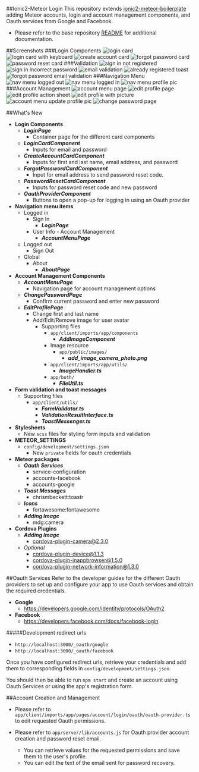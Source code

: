 ##Ionic2-Meteor Login
This repository extends [ionic2-meteor-boilerplate](https://github.com/mjwheatley/ionic2-meteor-boilerplate) adding Meteor accounts, login and account management components, and Oauth services from Google and Facebook.

* Please refer to the base repository [README](https://github.com/mjwheatley/ionic2-meteor-boilerplate/blob/master/README.md) for additional documentation.

##Screenshots
###Login Components
![login card](screenshots/android/sign-in.png) ![login card with keyboard](screenshots/android/sign-in-with-keyboard.png) ![create account card](screenshots/android/create-account.png) ![forgot password card](screenshots/android/forgot-password.png) ![password reset card](screenshots/android/password-reset.png)
###Validation
![sign in not registered](screenshots/android/validation/sign-in-not-registered.png) ![sign in incorrect password](screenshots/android/validation/sign-in-incorrect-password.png) ![email validation](screenshots/android/validation/email-validation.png) ![already registered toast](screenshots/android/validation/already-registered-toast.png) ![forgot password email validation](screenshots/android/validation/forgot-password-email-validation.png)
###Navigation Menu
![nav menu logged out](screenshots/android/logged-out-menu.png) ![nav menu logged in](screenshots/android/logged-in-menu.png) ![nav menu profile pic](screenshots/android/logged-in-profile-pic.png)
###Account Management
![account menu page](screenshots/android/account-management/account-menu-page.png) ![edit profile page](screenshots/android/account-management/edit-profile-page.png)  ![edit profile action sheet](screenshots/android/account-management/edit-profile-action-sheet.png) ![edit profile with picture](screenshots/android/account-management/edit-profile-with-picture.png) ![account menu update profile pic](screenshots/android/account-management/account-menu-update-profile-pic.png) ![change password page](screenshots/android/account-management/change-password-page.png)


##What's New
* **Login Components**
    * ***LoginPage***
        * Container page for the different card components
    * ***LoginCardComponent***
        * Inputs for email and password
    * ***CreateAccountCardComponent***
        * Inputs for first and last name, email address, and password
    * ***ForgotPasswordCardComponent***
        * Input for email address to send password reset code.
    * ***PasswordResetCardComponent***
        * Inputs for password reset code and new password
    * ***OauthProviderComponent***
        * Buttons to open a pop-up for logging in using an Oauth provider
* **Navigation menu items**
    * Logged in
        * Sign In
            * ***LoginPage***
        * User Info - Account Management
            * ***AccountMenuPage***
    * Logged out
        * Sign Out
    * Global
        * About
            * ***AboutPage***
* **Account Management Components**
    * ***AccountMenuPage***
        * Navigation page for account management options
    * ***ChangePasswordPage***
        * Confirm current password and enter new password
    * ***EditProfilePage***
        * Change first and last name
        * Add/Edit/Remove image for user avatar
            * Supporting files
                * `app/client/imports/app/components`
                    * ***AddImageComponent***
                * Image resource
                    * `app/public/images/`
                        * ***add_image_camera_photo.png***
                * `app/client/imports/app/utils/`
                    * ***ImageHandler.ts***
                * `app/both/`
                    * ***FileUtil.ts***
* **Form validation and toast messages**
    * Supporting files
        * `app/client/utils/`
            * ***FormValidator.ts***
            * ***ValidationResultInterface.ts***
            * ***ToastMessenger.ts***
* **Stylesheets**
    * New `scss` files for styling form inputs and validation
* **METEOR_SETTINGS**
    * `config/development/settings.json`
        * New `private` fields for oauth credentials
* **Meteor packages**
    * ***Oauth Services***
        * service-configuration
        * accounts-facebook
        * accounts-google
    * ***Toast Messages***
        * chrismbeckett:toastr
    * ***Icons***
        * fortawesome:fontawesome
    * ***Adding Image***
        * mdg:camera
* **Cordova Plugins**
    * ***Adding Image***
        * cordova-plugin-camera@2.3.0
    * *Optional*
        *  cordova-plugin-device@1.1.3
        *  cordova-plugin-inappbrowser@1.5.0
        *  cordova-plugin-network-information@1.3.0

##Oauth Services
Refer to the developer guides for the different Oauth providers to set up and configure your app to use Oauth services and obtain the required credentials.
* **Google**
    * https://developers.google.com/identity/protocols/OAuth2
* **Facebook**
    * https://developers.facebook.com/docs/facebook-login

#####Development redirect urls
* `http://localhost:3000/_oauth/google`
* `http://localhost:3000/_oauth/facebook`

Once you have configured redirect urls, retrieve your credentials and add them to corresponding fields in `config/development/settings.json`.

You should then be able to run `npm start` and create an account using Oauth Services or using the app's registration form.

##Account Creation and Management
* Please refer to `app/client/imports/app/pages/account/login/oauth/oauth-provider.ts` to edit requested Oauth permissions.

* Please refer to `app/server/lib/accounts.js` for Oauth provider account creation and password reset email.

    * You can retrieve values for the requested permissions and save them to the user's profile.
    * You can edit the text of the email sent for password recovery.
